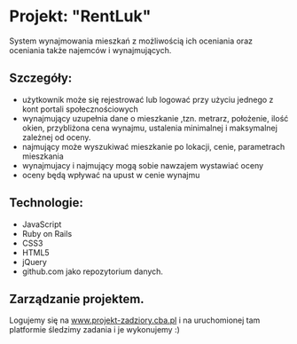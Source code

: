# Projekt: "RentLuk"

System wynajmowania mieszkań z możliwością ich oceniania oraz oceniania także najemców i wynajmujących.


## Szczegóły:
- użytkownik może się rejestrować lub logować przy użyciu jednego z kont portali społecznościowych
- wynajmujący uzupełnia dane o mieszkanie ,tzn. metrarz, położenie, ilość okien, przybliżona cena wynajmu, ustalenia minimalnej i maksymalnej zależnej od oceny.
- najmujący może wyszukiwać mieszkanie po lokacji, cenie, parametrach mieszkania
- wynajmujacy i najmujący mogą sobie nawzajem wystawiać oceny
- oceny będą wpływać na upust w cenie wynajmu

## Technologie:
- JavaScript
- Ruby on Rails
- CSS3
- HTML5
- jQuery
- github.com jako repozytorium danych.

## Zarządzanie projektem.
Logujemy się na www.projekt-zadziory.cba.pl i na uruchomionej tam platformie śledzimy zadania i je
wykonujemy :) 
